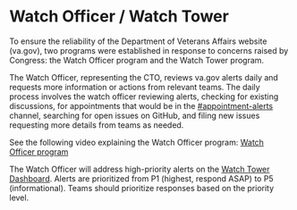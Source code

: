 # Watch Officer / Watch Tower

To ensure the reliability of the Department of Veterans Affairs website (va.gov), two programs were established in response to concerns raised by Congress: the Watch Officer program and the Watch Tower program. 

The Watch Officer, representing the CTO, reviews va.gov alerts daily and requests more information or actions from relevant teams.
The daily process involves the watch officer reviewing alerts, checking for existing discussions, for appointments that would be in the [#appointment-alerts](https://dsva.slack.com/archives/C016QB6T340) channel, searching for open issues on GitHub, and filing new issues requesting more details from teams as needed.

See the following video explaining the Watch Officer program: [Watch Officer program](https://dsva.slack.com/files/U0461SR18GK/F071YAQM6P4/recording-20240503_130126__1_.webm)

The Watch Officer will address high-priority alerts on the [Watch Tower Dashboard](https://ubiquitous-disco-woq2nem.pages.github.io/).
Alerts are prioritized from P1 (highest, respond ASAP) to P5 (informational). Teams should prioritize responses based on the priority level.

